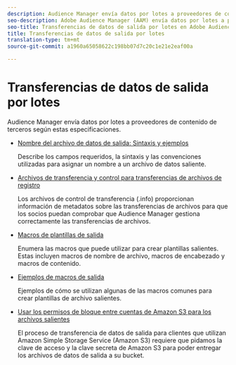```yaml
---
description: Audience Manager envía datos por lotes a proveedores de contenido de terceros según estas especificaciones.
seo-description: Adobe Audience Manager (AAM) envía datos por lotes a proveedores de contenido de terceros según estas especificaciones.
seo-title: Transferencias de datos de salida por lotes en Adobe Audience Manager (AAM)
title: Transferencias de datos de salida por lotes
translation-type: tm+mt
source-git-commit: a1960a65058622c198bb07d7c20c1e21e2eaf00a

---
```



# Transferencias de datos de salida por lotes

Audience Manager envía datos por lotes a proveedores de contenido de terceros según estas especificaciones.

* [Nombre del archivo de datos de salida: Sintaxis y ejemplos](/help/using/integration/receiving-audience-data/batch-outbound-transfers/outbound-file-name-contents.md)

   Describe los campos requeridos, la sintaxis y las convenciones utilizadas para asignar un nombre a un archivo de datos saliente.

* [Archivos de transferencia y control para transferencias de archivos de registro](/help/using/integration/receiving-audience-data/batch-outbound-transfers/transfer-control-files.md)

   Los archivos de control de transferencia (.info) proporcionan información de metadatos sobre las transferencias de archivos para que los socios puedan comprobar que Audience Manager gestiona correctamente las transferencias de archivos.

* [Macros de plantillas de salida](/help/using/integration/receiving-audience-data/batch-outbound-transfers/outbound-template-macros.md)

   Enumera las macros que puede utilizar para crear plantillas salientes. Estas incluyen macros de nombre de archivo, macros de encabezado y macros de contenido.

* [Ejemplos de macros de salida](/help/using/integration/receiving-audience-data/batch-outbound-transfers/outbound-macro-examples.md)

   Ejemplos de cómo se utilizan algunas de las macros comunes para crear plantillas de archivo salientes.

* [Usar los permisos de bloque entre cuentas de Amazon S3 para los archivos salientes](/help/using/integration/receiving-audience-data/batch-outbound-transfers/authorize-s3-cross-bucket.md)

   El proceso de transferencia de datos de salida para clientes que utilizan Amazon Simple Storage Service (Amazon S3) requiere que pidamos la clave de acceso y la clave secreta de Amazon S3 para poder entregar los archivos de datos de salida a su bucket.
